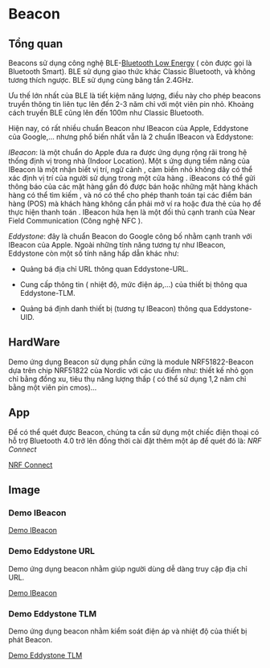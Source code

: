 # Beacon

## Tổng quan

Beacons sử dụng công nghệ BLE-[Bluetooth Low Energy](https://en.wikipedia.org/wiki/Bluetooth_Low_Energy) ( còn được gọi là Bluetooth Smart). BLE sử dụng giao thức khác Classic Bluetooth, và không tương thích ngược. BLE sử dụng cùng băng tần 2.4GHz.

Ưu thế lớn nhất của BLE là tiết kiệm năng lượng, điều này cho phép beacons truyền thông tin liên tục lên đến 2-3 năm chỉ với một viên pin nhỏ. Khoảng cách truyền BLE cũng lên đến 100m như Classic Bluetooth.

Hiện nay, có rất nhiều chuẩn Beacon như IBeacon của Apple, Eddystone của Google,... nhưng phổ biến nhất vẫn là 2 chuẩn IBeacon và Eddystone:

*IBeacon*: là một chuẩn do Apple đưa ra được ứng dụng rộng rãi trong hệ thống định vị trong nhà (Indoor Location). Một s ứng dụng tiềm năng của IBeacon là một nhận biết vị trí, ngữ cảnh , cảm biến nhỏ không dây có thể xác định vị trí của người sử dụng trong một cửa hàng . iBeacons có thể gửi thông báo của các mặt hàng gần đó được bán hoặc những mặt hàng khách hàng có thể tìm kiếm , và nó có thể cho phép thanh toán tại các điểm bán hàng (POS) mà khách hàng không cần phải mở ví ra hoặc đưa thẻ của họ để thực hiện thanh toán . IBeacon hứa hẹn là một  đối thủ cạnh tranh của Near Field Communication (Công nghệ NFC ).

*Eddystone*: đây là chuẩn Beacon do Google công bố nhằm cạnh tranh với IBeacon của Apple. Ngoài những tính năng tương tự như IBeacon, Eddystone còn một số tính năng hấp dẫn khác như:
- Quảng bá địa chỉ URL thông quan Eddystone-URL.

- Cung cấp thông tin ( nhiệt độ, mức điện áp,...) của thiết bị thông qua Eddystone-TLM.

- Quảng bá định danh thiết bị (tương tự IBeacon) thông qua Eddystone-UID.


## HardWare

Demo ứng dụng Beacon sử dụng phần cứng là module NRF51822-Beacon dựa trên chip NRF51822 của Nordic với các ưu điểm như: thiết kế nhỏ gọn chỉ bằng đồng xu, tiêu thụ năng lượng thấp ( có thể sử dụng 1,2 năm chỉ bằng một viên pin cmos)...

## App

Để có thể quét được Beacon, chúng ta cần sử dụng một chiếc điện thoại có hỗ trợ Bluetooth 4.0 trở lên đồng thời cài đặt thêm một áp để quét đó là: *NRF Connect*

[NRF Connect](image/beacon_app.png)

## Image

### Demo IBeacon

[Demo IBeacon](image/ibeacon.png)

### Demo Eddystone URL

Demo ứng dụng beacon nhằm giúp người dùng dễ dàng truy cập địa chỉ URL.

[Demo IBeacon](image/eddystone_url.png)

### Demo Eddystone TLM

Demo ứng dụng beacon nhằm kiểm soát điện áp và nhiệt độ của thiết bị phát Beacon.

[Demo Eddystone TLM](image/eddystone_tlm.png)
